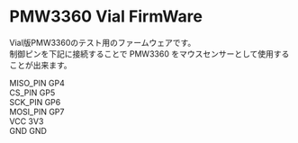 # PMW3360 Vial FirmWare

Vial版PMW3360のテスト用のファームウェアです。  
制御ピンを下記に接続することで PMW3360 をマウスセンサーとして使用することが出来ます。  

MISO_PIN GP4  
CS_PIN GP5  
SCK_PIN GP6  
MOSI_PIN GP7  
VCC 3V3  
GND GND  
